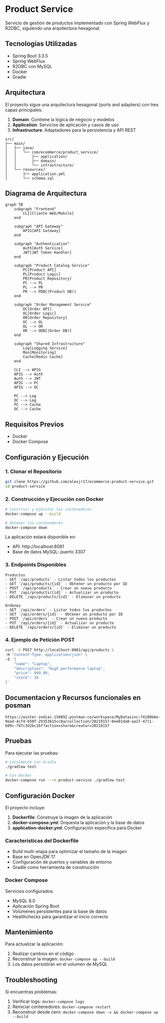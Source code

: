 # Product Service

Servicio de gestión de productos implementado con Spring WebFlux y R2DBC, siguiendo una arquitectura hexagonal.

## Tecnologías Utilizadas

- Spring Boot 3.3.5
- Spring WebFlux
- R2DBC con MySQL
- Docker
- Gradle

## Arquitectura

El proyecto sigue una arquitectura hexagonal (ports and adapters) con tres capas principales:

1. **Domain**: Contiene la lógica de negocio y modelos
2. **Application**: Servicios de aplicación y casos de uso
3. **Infrastructure**: Adaptadores para la persistencia y API REST
```
src/
├── main/
│   ├── java/
│   │   └── com/ecommerce/product_service/
│   │       ├── application/
│   │       ├── domain/
│   │       └── infrastructure/
│   └── resources/
│       ├── application.yml
│       └── schema.sql
```

## Diagrama de Arquitectura

```mermaid
graph TB
    subgraph "Frontend"
        CLI[Cliente Web/Mobile]
    end

    subgraph "API Gateway"
        APIG[API Gateway]
    end

    subgraph "Authentication"
        Auth[Auth Service]
        JWT[JWT Token Handler]
    end

    subgraph "Product Catalog Service"
        PC[Product API]
        PL[Product Logic]
        PR[Product Repository]
        PC --> PL
        PL --> PR
        PR --> PDB[(Product DB)]
    end

    subgraph "Order Management Service"
        OC[Order API]
        OL[Order Logic]
        OR[Order Repository]
        OC --> OL
        OL --> OR
        OR --> ODB[(Order DB)]
    end

    subgraph "Shared Infrastructure"
        Log[Logging Service]
        Mon[Monitoring]
        Cache[Redis Cache]
    end

    CLI --> APIG
    APIG --> Auth
    Auth --> JWT
    APIG --> PC
    APIG --> OC
    
    PC --> Log
    OC --> Log
    PC --> Cache
    OC --> Cache
```
## Requisitos Previos

- Docker
- Docker Compose

## Configuración y Ejecución

### 1. Clonar el Repositorio

```bash
git clone https://github.com/alexjr17/ecommerce-product-service.git
cd product-service
```

### 2. Construcción y Ejecución con Docker

```bash
# Construir y ejecutar los contenedores
docker-compose up --build

# Detener los contenedores
docker-compose down
```

La aplicación estará disponible en:
- API: http://localhost:8081
- Base de datos MySQL: puerto 3307

### 3. Endpoints Disponibles

```
Productus
- GET `/api/products` - Listar todos los productos
- GET `/api/products/{id}` - Obtener un producto por ID
- POST `/api/products` - Crear un nuevo producto
- PUT `/api/products/{id}` - Actualizar un producto
- DELETE `/api/products/{id}` - Eliminar un producto

Ordenes
- GET `/api/orders` - Listar todos los productos
- GET `/api/orders/{id}` - Obtener un producto por ID
- POST `/api/orders` - Crear un nuevo producto
- PUT `/api/orders/{id}` - Actualizar un producto
- DELETE `/api/orders/{id}` - Eliminar un producto
```
### 4. Ejemplo de Petición POST

```bash
curl -X POST http://localhost:8081/api/products \
-H "Content-Type: application/json" \
-d '{
    "name": "Laptop",
    "description": "High performance laptop",
    "price": 999.99,
    "stock": 10
}'
```
## Documentacion y Recursos funcionales en posman
```
https://winter-zodiac-158892.postman.co/workspace/MyDatasinc~74280b6e-9ead-4cf4-b50f-29353615cc8a/collection/20219157-0ee01da0-aa17-4711-b09c-7d7c3d2bc2bf?action=share&creator=20219157
```

## Pruebas

Para ejecutar las pruebas:

```bash
# Localmente con Gradle
./gradlew test

# Con Docker
docker-compose run --rm product-service ./gradlew test
```

## Configuración Docker

El proyecto incluye:

1. **Dockerfile**: Construye la imagen de la aplicación
2. **docker-compose.yml**: Orquesta la aplicación y la base de datos
3. **application-docker.yml**: Configuración específica para Docker

### Características del Dockerfile

- Build multi-etapa para optimizar el tamaño de la imagen
- Base en OpenJDK 17
- Configuración de puertos y variables de entorno
- Gradle como herramienta de construcción

### Docker Compose

Servicios configurados:
- MySQL 8.0
- Aplicación Spring Boot
- Volúmenes persistentes para la base de datos
- Healthchecks para garantizar el inicio correcto

## Mantenimiento

Para actualizar la aplicación:

1. Realizar cambios en el código
2. Reconstruir la imagen: `docker-compose up --build`
3. Los datos persistirán en el volumen de MySQL

## Troubleshooting

Si encuentras problemas:

1. Verificar logs: `docker-compose logs`
2. Reiniciar contenedores: `docker-compose restart`
3. Reconstruir desde cero: `docker-compose down -v && docker-compose up --build`
